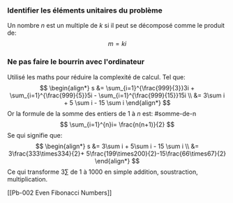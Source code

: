 ### Identifier les éléments unitaires du problème
Un nombre $n$ est un multiple de $k$ si il peut se décomposé comme le produit de:
$$
m = ki
$$
### Ne pas faire le bourrin avec l'ordinateur
Utilisé les maths pour réduire la complexité de calcul. Tel que:
$$
\begin{align*}
s &= \sum_{i=1}^{\frac{999}{3}}3i + \sum_{i=1}^{\frac{999}{5}}5i - \sum_{i=1}^{\frac{999}{15}}15i \\
&= 3\sum i + 5 \sum i - 15 \sum i
\end{align*}
$$
Or la formule de la somme des entiers de $1$ à $n$ est:
#somme-de-n
$$
\sum_{i=1}^{n}i= \frac{n(n+1)}{2}
$$
Se qui signifie que:
$$
\begin{align*}
s &= 3\sum i + 5\sum i - 15 \sum i \\
  &= 3\frac{333\times334}{2}+ 5\frac{199\times200}{2}-15\frac{66\times67}{2}
\end{align*}
$$
Ce qui transforme $3 \sum$ de $1$ à $1000$ en simple addition, soustraction, multiplication.

[[Pb-002 Even Fibonacci Numbers]]
